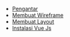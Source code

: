 - [Pengantar](/vue_basic/content/introduction.md)
- [Membuat Wireframe](/vue_basic/content/1_wireframe)
- [Membuat Layout](/vue_basic/content/2_html_bootstrap)
- [Instalasi Vue Js](/vue_basic/content/3_vue_install)

